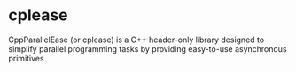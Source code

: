 # cplease
CppParallelEase (or cplease) is a C++ header-only library designed to simplify parallel programming tasks by providing easy-to-use asynchronous primitives
